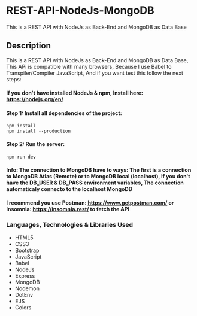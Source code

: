 # REST-API-NodeJs-MongoDB
This is a REST API with NodeJs as Back-End and MongoDB as Data Base

## Description
This is a REST API with NodeJs as Back-End and MongoDB as Data Base, This APi is compatible with many browsers, Because I use Babel to Transpiler/Compiler JavaScript, And if you want test this follow the next steps:

#### If you don't have installed NodeJs & npm, Install here: https://nodejs.org/en/
#### Step 1: Install all dependencies of the project:
```npm
npm install
npm install --production
```
#### Step 2: Run the server:
```npm
npm run dev
```
#### Info: The connection to MongoDB have to ways: The first is a connection to MongoDB Atlas (Remote) or to MongoDB local (localhost), If you don't have the DB_USER & DB_PASS environment variables, The connection automaticaly connecto to the localhost MongoDB
#### I recommend you use Postman: https://www.getpostman.com/ or Insomnia: https://insomnia.rest/ to fetch the API

### Languages, Technologies & Libraries Used
* HTML5
* CSS3
* Bootstrap
* JavaScript
* Babel
* NodeJs
* Express
* MongoDB
* Nodemon
* DotEnv
* EJS
* Colors
